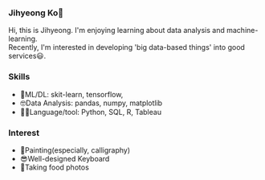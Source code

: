 ### Jihyeong Ko👋
Hi, this is Jihyeong. I'm enjoying learning about data analysis and machine-learning.  
Recently, I'm interested in developing 'big data-based things' into good services😃.

### Skills
* 🤖ML/DL: skit-learn, tensorflow, 
* 🤓Data Analysis: pandas, numpy, matplotlib
* 🏃‍♀️Language/tool: Python, SQL, R, Tableau

### Interest
* 🎨Painting(especially, calligraphy)
* 😎Well-designed Keyboard
* 🍩Taking food photos
<!--
**iloveslowfood/iloveslowfood** is a ✨ _special_ ✨ repository because its `README.md` (this file) appears on your GitHub profile.

Here are some ideas to get you started:

- 🔭 I’m currently working on ...
- 🌱 I’m currently learning ...
- 👯 I’m looking to collaborate on ...
- 🤔 I’m looking for help with ...
- 💬 Ask me about ...
- 📫 How to reach me: ...
- 😄 Pronouns: ...
- ⚡ Fun fact: ...
-->
